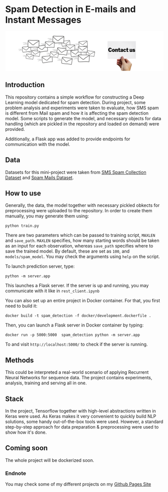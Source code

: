 # Spam Detection in E-mails and Instant Messages
![Spam](static/spam.png)


## Introduction

This repository contains a simple workflow for constructing a Deep Learning model dedicated for spam detection. 
During project, some problem analysis and experiments were taken to evaluate, how SMS spam is different from
Mail spam and how it is affecting the spam detection model. Some scripts to generate the model, and necessary
objects for data handling (which are pickled in the repository and loaded on demand) were provided.

Additionally, a Flask app was added to provide endpoints for communication with the model.

## Data

Datasets for this mini-project were taken from [SMS Spam Collection Dataset](https://www.kaggle.com/uciml/sms-spam-collection-dataset) and
[Spam Mails Dataset](https://www.kaggle.com/venky73/spam-mails-dataset).

## How to use

Generally, the data, the model together with necessary pickled obkects for preprocessing were uploaded to the repository. In order to
create them manually, you may generate them using:
```
python train.py
```
There are two parameters which can be passed to training script, `MAXLEN` and `save_path`. `MAXLEN` specifies, how many starting words should be taken as an input
for each observation, whereas `save_path` specifies where to save the trained model. By default, these are set as `100`, and `models/spam_model`. You may check the arguments using `help` on the script.

To launch prediction server, type:
```
python -m server.app
```
This launches a Flask server. If the server is up and running, you may communicate with it like in `rest_client.ipynb`

You can also set up an entire project in Docker container. For that, you first need to build it:
```
docker build -t spam_detection -f docker/development.dockerfile .
```
Then, you can launch a Flask server in Docker container by typing:
```
docker run -p 5000:5000  spam_detection python -m server.app
```
To and visit `http://localhost:5000/` to check if the server is running.

## Methods

This could be interpreted a real-world scenario of applying Recurrent Neural Networks for sequence data. The project contains experiments, analysis, training and serving all in one.

## Stack

In the project, Tensorflow together with high-level abstractions written in Keras were used. As Keras makes it very convenient
to quickly build NLP solutions, some handy out-of-the-box tools were used. However, a standard step-by-step approach for
data preparation & preprocessing were used to show how it's done.

## Coming soon
The whole project will be dockerized soon.

### Endnote
You may check some of my different projects on my [Github Pages Site](https://wprazuch.github.io/)

